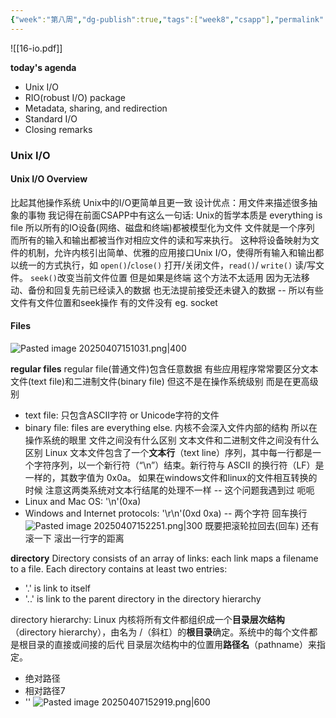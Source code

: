 ```yaml
---
{"week":"第八周","dg-publish":true,"tags":["week8","csapp"],"permalink":"/CSAPP Computer-System-A-Program-Perspective/Lecture 16 System-Level IO/","dgPassFrontmatter":true,"noteIcon":"","created":"2025-08-15T09:39:18.687+08:00","updated":"2025-04-19T09:53:33.457+08:00"}
---
```


![[16-io.pdf]]

**today's agenda**
- Unix I/O
- RIO(robust I/O) package
- Metadata, sharing, and redirection
- Standard I/O
- Closing remarks

### Unix I/O
#### Unix I/O Overview
比起其他操作系统 Unix中的I/O更简单且更一致
设计优点：用文件来描述很多抽象的事物
我记得在前面CSAPP中有这么一句话: Unix的哲学本质是 everything is file
所以所有的IO设备(网络、磁盘和终端)都被模型化为文件  文件就是一个序列 而所有的输入和输出都被当作对相应文件的读和写来执行。
这种将设备映射为文件的机制，允许内核引出简单、优雅的应用接口Unix I/O，使得所有输入和输出都以统一的方式执行，如 `open()`/`close()` 打开/关闭文件，`read()`/ `write()` 读/写文件。
`seek()`改变当前文件位置  但是如果是终端 这个方法不太适用 因为无法移动、备份和回复先前已经读入的数据 也无法提前接受还未键入的数据  -- 所以有些文件有文件位置和seek操作 有的文件没有 eg. socket

#### Files
![Pasted image 20250407151031.png|400](/img/user/accessory/Pasted%20image%2020250407151031.png)

 **regular files**
regular file(普通文件)包含任意数据
有些应用程序常常要区分文本文件(text file)和二进制文件(binary file) 但这不是在操作系统级别 而是在更高级别
- text file: 只包含ASCII字符 or Unicode字符的文件
- binary file: files are everything else.
内核不会深入文件内部的结构  所以在操作系统的眼里 文件之间没有什么区别 文本文件和二进制文件之间没有什么区别
Linux 文本文件包含了一个**文本行**（text line）序列，其中每一行都是一个字符序列，以一个新行符（“\n”）结束。新行符与 ASCII 的换行符（LF）是一样的，其数字值为 0x0a。
如果在windows文件和linux的文件相互转换的时候 注意这两类系统对文本行结尾的处理不一样 -- 这个问题我遇到过 呃呃
- Linux and Mac OS: '\n'(0xa)
- Windows and Internet protocols: '\r\n'(0xd 0xa) -- 两个字符 
回车换行
![Pasted image 20250407152251.png|300](/img/user/accessory/Pasted%20image%2020250407152251.png)
既要把滚轮拉回去(回车)  还有滚一下 滚出一行字的距离

**directory**
Directory consists of an array of links: each link maps a filename to a file.
Each directory contains at least two entries:
- '.' is link to itself
- '..' is link to the parent directory in the directory hierarchy

directory hierarchy:
Linux 内核将所有文件都组织成一个**目录层次结构**（directory hierarchy），由名为 /（斜杠）的**根目录**确定。系统中的每个文件都是根目录的直接或间接的后代
目录层次结构中的位置用**路径名**（pathname）来指定。
- 绝对路径
- 相对路径7
- ''
![Pasted image 20250407152919.png|600](/img/user/accessory/Pasted%20image%2020250407152919.png)
